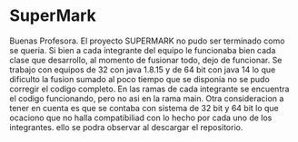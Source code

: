 # SuperMark
Buenas Profesora. 
El proyecto SUPERMARK no pudo ser terminado como se queria. Si bien a cada integrante
del equipo le funcionaba bien cada clase que desarrollo, al momento de fusionar todo, 
dejo de funcionar. Se trabajo con equipos de 32 con java 1.8.15 y de 64 bit con java 14 lo que dificulto
la fusion sumado al poco tiempo que se disponia no se pudo corregir el codigo completo.
En las ramas de cada integrante se encuentra el codigo funcionando, pero no asi en la rama main.
Otra consideracion a tener en cuenta es que se contaba con sistema de 32 bit y 64 bit lo que ocaciono
que no halla compatibiliad con lo hecho por cada uno de los integrantes. ello se podra observar al descargar
el repositorio.


